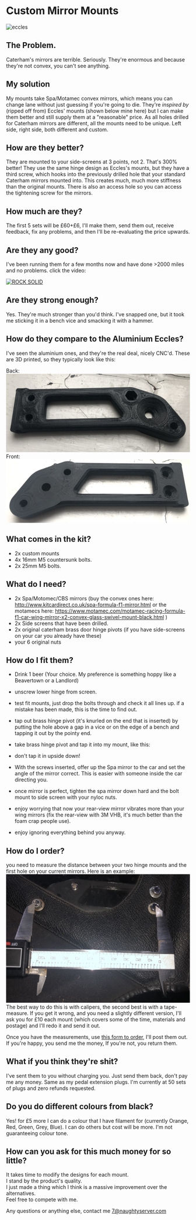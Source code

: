 # Custom Mirror Mounts
![eccles](/img/eccles.png)

## The Problem.
Caterham's mirrors are terrible. Seriously. They're enormous and because they're not convex, you can't see anything. 

## My solution
My mounts take Spa/Motamec convex mirrors, which means you can change lane without just guessing if you're going to die.
They're _inspired by_ (ripped off from) Eccles' mounts (shown below mine here) but I can make them better and still supply them at a "reasonable" price.
As all holes drilled for Caterham mirrors are different, all the mounts need to be unique. Left side, right side, both different and custom.

## How are they better?
They are mounted to your side-screens at 3 points, not 2. That's 300% better! They use the same hinge design as Eccles's mounts, but they have a third screw, which hooks into the previously drilled hole that your standard Caterham mirrors mounted into. This creates much, much more stiffness than the original mounts. There is also an access hole so you can access the tightening screw for the mirrors. 

## How much are they?
The first 5 sets will be £60+£6, I'll make them, send them out, receive feedback, fix any problems, and then I'll be re-evaluating the price upwards.

## Are they any good?
I've been running them for a few months now and have done >2000 miles and no problems. click the video:

[![ROCK SOLID](https://img.youtube.com/vi/K4T1gzWC7LM/0.jpg)](https://www.youtube.com/watch?v=K4T1gzWC7LM)

## Are they strong enough?
Yes. They're much stronger than you'd think. I've snapped one, but it took me sticking it in a bench vice and smacking it with a hammer. 

## How do they compare to the Aluminium Eccles?
I've seen the aluminium ones, and they're the real deal, nicely CNC'd. These are 3D printed, so they typically look like this:

Back: ![Back](/img/back.png)
Front: ![Front](/img/front.png)

## What comes in the kit?
* 2x custom mounts
* 4x 16mm M5 countersunk bolts.
* 2x 25mm M5 bolts. 

## What do I need?
* 2x Spa/Motomec/CBS mirrors (buy the convex ones here: http://www.kitcardirect.co.uk/spa-formula-f1-mirror.html or the motamecs here: https://www.motamec.com/motamec-racing-formula-f1-car-wing-mirror-x2-convex-glass-swivel-mount-black.html )
* 2x Side screens that have been drilled. 
* 2x original caterham brass door hinge pivots (if you have side-screens on your car you already have these)
* your 6 original nuts

## How do I fit them?
* Drink 1 beer (Your choice. My preference is something hoppy like a Beavertown or a Landlord)
* unscrew lower hinge from screen.
* test fit mounts, just drop the bolts through and check it all lines up. if a mistake has been made, this is the time to find out.
* tap out brass hinge pivot (it's knurled on the end that is inserted) by putting the hole above a gap in a vice or on the edge of a bench and tapping it out by the pointy end. 
* take brass hinge pivot and tap it into my mount, like this:

* don't tap it in upside down!
* With the screws inserted, offer up the Spa mirror to the car and set the angle of the mirror correct. This is easier with someone inside the car directing you.  
* once mirror is perfect, tighten the spa mirror down hard and the bolt mount to side screen with your nyloc nuts.
* enjoy worrying that now your rear-view mirror vibrates more than your wing mirrors (fix the rear-view with 3M VHB, it's much better than the foam crap people use).
* enjoy ignoring everything behind you anyway.

## How do I order? 
you need to measure the distance between your two hinge mounts and the first hole on your current mirrors. Here is an example:
![Caliper](/img/calipers.png)
The best way to do this is with calipers, the second best is with a tape-measure. If you get it wrong, and you need a slightly different version, I'll ask you for £10 each mount (which covers some of the time, materials and postage) and I'll redo it and send it out.

Once you have the measurements, use [this form to order](https://docs.google.com/forms/d/e/1FAIpQLSdEiVhoQxi8kPbPvGLiXffP9oAIh_V-uYGKmPjTSUhbPW-OPA/viewform?usp=sf_link), I'll post them out. If you're happy, you send me the money, If you're not, you return them.

## What if you think they're shit?
I've sent them to you without charging you. Just send them back, don't pay me any money. Same as my pedal extension plugs. I'm currently at 50 sets of plugs and zero refunds requested.

## Do you do different colours from black?
Yes! for £5 more I can do a colour that I have filament for (currently Orange, Red, Green, Grey, Blue). I can do others but cost will be more. I'm not guaranteeing colour tone.

## How can you ask for this much money for so little?
It takes time to modify the designs for each mount.<br>
I stand by the product's quality.<br>
I just made a thing which I think is a massive improvement over the alternatives.<br>
Feel free to compete with me.<br>

Any questions or anything else, contact me 7@naughtyserver.com